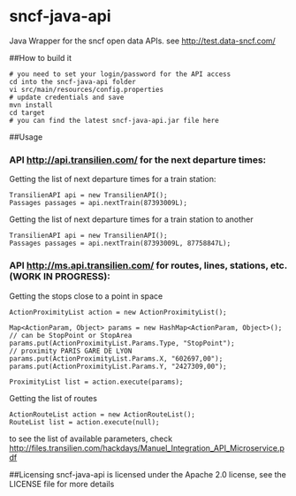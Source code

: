 sncf-java-api
=============

Java Wrapper for the sncf open data APIs. see http://test.data-sncf.com/

##How to build it

    # you need to set your login/password for the API access
    cd into the sncf-java-api folder
    vi src/main/resources/config.properties
    # update credentials and save
    mvn install
    cd target
    # you can find the latest sncf-java-api.jar file here
    
##Usage

### API http://api.transilien.com/ for the next departure times:

Getting the list of next departure times for a train station:

    TransilienAPI api = new TransilienAPI();
    Passages passages = api.nextTrain(87393009L);
    
Getting the list of next departure times for a train station to another

    TransilienAPI api = new TransilienAPI();
    Passages passages = api.nextTrain(87393009L, 87758847L);

### API http://ms.api.transilien.com/ for routes, lines, stations, etc. (WORK IN PROGRESS):

Getting the stops close to a point in space

    ActionProximityList action = new ActionProximityList();

    Map<ActionParam, Object> params = new HashMap<ActionParam, Object>();
    // can be StopPoint or StopArea
    params.put(ActionProximityList.Params.Type, "StopPoint");
    // proximity PARIS GARE DE LYON
    params.put(ActionProximityList.Params.X, "602697,00");
    params.put(ActionProximityList.Params.Y, "2427309,00");

    ProximityList list = action.execute(params);

Getting the list of routes

    ActionRouteList action = new ActionRouteList();
    RouteList list = action.execute(null);

to see the list of available parameters, check http://files.transilien.com/hackdays/Manuel_Integration_API_Microservice.pdf

##Licensing
sncf-java-api is licensed under the Apache 2.0 license, see the LICENSE file for more details

